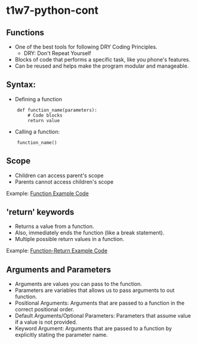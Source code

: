 # t1w7-python-cont

## Functions
- One of the best tools for following DRY Coding Principles.
    - DRY: Don't Repeat Yourself
- Blocks of code that performs a specific task, like you phone's features.
- Can be reused and helps make the program modular and manageable.

## Syntax:
- Defining a function

```
    def function_name(parameters):
        # Code blocks
        return value
```
- Calling a function:
```
    function_name()
```

## Scope
- Children can access parent's scope
- Parents cannot access children's scope

Example:
[Function Example Code](functions_example.py)

## 'return' keywords
- Returns a value from a function.
- Also, immediately ends the function (like a break statement).
- Multiple possible return values in a function.

Example:
[Function-Return Example Code](functions_return.py)

## Arguments and Parameters
- Arguments are values you can pass to the function.
- Parameters are variables that allows us to pass arguments to out function.
- Positional Arguments: Arguments that are passed to a function in the correct positional order.
- Default Arguments/Optional Parameters: Parameters that assume value if a value is not provided.
- Keyword Argument: Arguments that are passed to a function by explicitly stating the parameter name.